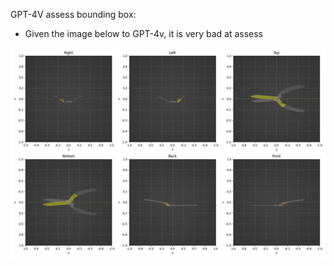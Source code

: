 GPT-4V assess bounding box:

- Given the image below to GPT-4v, it is very bad at assess

![Generated view of parts given model](../doc/blade.png)

